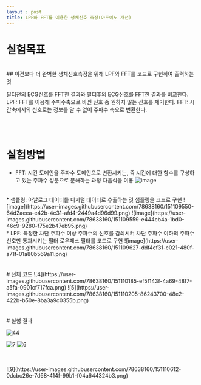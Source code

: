 ```yaml
---
layout : post
title: LPF와 FFT를 이용한 생체신호 측정(아두이노 개선)
---
```



# 실험목표
<br/>
## 이전보다 더 완벽한 생체신호측정을 위해 LPF와 FFT를 코드로 구현하여 출력하는것

필터전의 ECG신호를 FFT한 결과와 필터후의 ECG신호를 FFT한 결과를 비교한다. 
LPF: FFT를 이용해 주파수축으로 바뀐 신호 중 원하지 않는 신호를 제거한다.
FFT: 시간축에서의 신호로는 정보를 알 수 없어 주파수 축으로 변환한다.

<br/>
<br/>

# 실험방법

* FFT: 시간 도메인을 주파수 도메인으로 변환시키는, 즉 시간에 대한 함수를 구성하고 있는 주파수 성분으로 분해하는 과정
다음식을 이용
![image](https://user-images.githubusercontent.com/78638160/151109349-9dbaa0cf-846c-4f36-b2e0-9021a5d6d526.png)
<br/>
* 샘플링: 아날로그 데이터를 디지털 데이터로 추출하는 것
샘플링을 코드로 구현
![image](https://user-images.githubusercontent.com/78638160/151109550-64d2aeea-e42b-4c31-afd4-2449a4d96d99.png)
![image](https://user-images.githubusercontent.com/78638160/151109559-e444cb4a-1bd0-46c9-9280-f75e2b47eb95.png)
<br/>
* LPF: 특정한 차단 주파수 이상 주파수의 신호를 감쇠시켜 차단 주파수 이하의 주파수 신호만 통과시키는 필터
로우패스 필터를 코드로 구현
![image](https://user-images.githubusercontent.com/78638160/151109627-ddf4cf31-c021-480f-a71f-01a80b569a11.png)

<br/>
<br/>
<br/>
# 전체 코드
![4](https://user-images.githubusercontent.com/78638160/151110185-ef5f143f-4a69-48f7-a5fa-0901cf717fca.png)
![5](https://user-images.githubusercontent.com/78638160/151110205-86243700-48e2-422b-b50e-8ba3a9c0355b.png)

<br/>
<br/>
<br/>
# 실험 결과

![44](https://user-images.githubusercontent.com/78638160/151110559-5a0afd39-c76c-4cc5-b769-6eefe9db7faa.png)

![7](https://user-images.githubusercontent.com/78638160/151110575-b4704d0d-4c07-4b39-af89-6d1455ed9111.png)
![6](https://user-images.githubusercontent.com/78638160/151110581-e52a7eda-89ea-4a9a-a6f8-96be4b6096b2.png)

<br/>
<br/>
![9](https://user-images.githubusercontent.com/78638160/151110612-0dcbc26e-7d68-414f-99b1-f04a644324b3.png)


